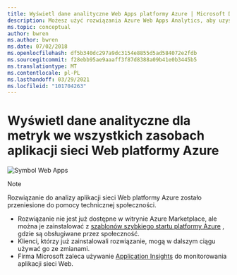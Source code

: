 ```yaml
---
title: Wyświetl dane analityczne Web Apps platformy Azure | Microsoft Docs
description: Możesz użyć rozwiązania Azure Web Apps Analytics, aby uzyskać wgląd w informacje o usłudze Azure Web Apps, zbierając różne metryki dla wszystkich zasobów aplikacji sieci Web platformy Azure.
ms.topic: conceptual
author: bwren
ms.author: bwren
ms.date: 07/02/2018
ms.openlocfilehash: df5b340dc297a9dc3154e8855d5ad584072e2fdb
ms.sourcegitcommit: f28ebb95ae9aaaff3f87d8388a09b41e0b3445b5
ms.translationtype: MT
ms.contentlocale: pl-PL
ms.lasthandoff: 03/29/2021
ms.locfileid: "101704263"
---
```

# <a name="view-analytic-data-for-metrics-across-all-your-azure-web-app-resources"></a>Wyświetl dane analityczne dla metryk we wszystkich zasobach aplikacji sieci Web platformy Azure

![Symbol Web Apps](./media/azure-web-apps-analytics/azure-web-apps-analytics-symbol.png)  

> [!NOTE]
> Rozwiązanie do analizy aplikacji sieci Web platformy Azure zostało przeniesione do pomocy technicznej społeczności.  
>- Rozwiązanie nie jest już dostępne w witrynie Azure Marketplace, ale można je zainstalować z [szablonów szybkiego startu platformy Azure](https://azure.microsoft.com/resources/templates/101-webappazure-oms-monitoring/) , gdzie są obsługiwane przez społeczność.
>- Klienci, którzy już zainstalowali rozwiązanie, mogą w dalszym ciągu używać go ze zmianami.  
>- Firma Microsoft zaleca używanie  [Application Insights](../app/app-insights-overview.md) do monitorowania aplikacji sieci Web.

